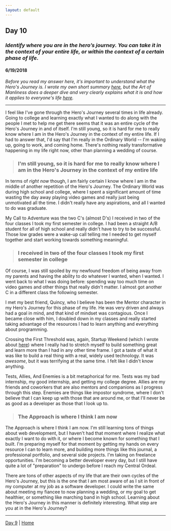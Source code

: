```yaml
---
layout: default
---
```


## Day 10
### *Identify where you are in the hero’s journey. You can take it in the context of your entire life, or within the context of a certain phase of life.*
#### 6/19/2018

*Before you read my answer here, it's important to understand what the Hero's Journey is. I wrote my own short summary [here](./heros-journey-summary), but the Art of Manliness does a deeper dive and very clearly explains what it is and how it applies to everyone's life [here](https://www.artofmanliness.com/articles/heros-journey/).*

---

I feel like I've gone through the Hero's Journey several times in life already. Going to college and learning exactly what I wanted to do along with the people I met to help me get there seems that it was an entire cycle of the Hero's Journey in and of itself. I'm still young, so it is hard for me to really know where I am in the Hero's Journey in the context of my entire life. If I had to answer that, I'd say that I'm really in the Ordinary World -- I'm waking up, going to work, and coming home. There's nothing really transformative happening in my life right now, other than planning a wedding of course.

> ### I'm still young, so it is hard for me to really know where I am in the Hero's Journey in the context of my entire life

In terms of *right now* though, I am fairly certain I know where I am in the middle of another repetition of the Hero's Journey. The Ordinary World was during high school and college, where I spent a significant amount of time wasting the day away playing video games and really just being unmotivated all the time. I didn't really have any aspirations, and all I wanted to do was graduate.

My Call to Adventure was the two C's (almost D's) I received in two of the four classes I took my first semester in college. I had been a straight A/B student for all of high school and really didn't have to try to be successful. Those low grades were a wake-up call telling me I needed to get myself together and start working towards something meaningful.

> ### I received in two of the four classes I took my first semester in college

Of course, I was still spoiled by my newfound freedom of being away from my parents and having the ability to do whatever I wanted, when I wanted. I went back to what I was doing before: spending way too much time on video games and other things that really didn't matter. I almost got another C in a different class the following semester.

I met my best friend, Quincy, who I believe has been the Mentor character in my Hero's Journey for this phase of my life. He was very driven and always had a goal in mind, and that kind of mindset was contagious. Once I became close with him, I doubled down in my classes and really started taking advantage of the resources I had to learn anything and everything about programming.

Crossing the First Threshold was, again, Startup Weekend (which I wrote about [here](./day-8)) where I really had to stretch myself to build something great and learn more than I had in any other time frame. I got a taste of what it was like to build a real thing with a real, widely used technology. It was *awesome*, but it was terrifying at the same time. I felt like I didn't know anything.

Tests, Allies, And Enemies is a bit metaphorical for me. Tests was my bad internship, my good internship, and getting my college degree. Allies are my friends and coworkers that are also mentors and companions as I progress through this step. Enemies are things like impostor syndrome, where I don't believe that I can keep up with those that are around me, or that I'll never be as good as a developer as those that I look up to.

> ### The Approach is where I think I am now

The Approach is where I think I am now. I'm still learning tons of things about web development, but I haven't had that moment where I realize what exactly I want to do with it, or where I become known for something that I built. I'm preparing myself for that moment by getting my hands on every resource I can to learn more, and building more things like this journal, a professional portfolio, and several side projects. I'm taking on freelance opportunities. I'm becoming a better developer every day, but I still have quite a lot of "preparation" to undergo before I reach my Central Ordeal.

There are tons of other aspects of my life that are their own cycles of the Hero's Journey, but this is the one that I am most aware of as I sit in front of my computer at my job as a software developer. I could write the same about meeting my fiancee to now planning a wedding, or my goal to get healthier, or something like marching band in high school. Learning about the Hero's Journey in this manner is definitely interesting. What step are you at in the Hero's Journey?

---
[Day 9](./day-9) | [Home](./)
